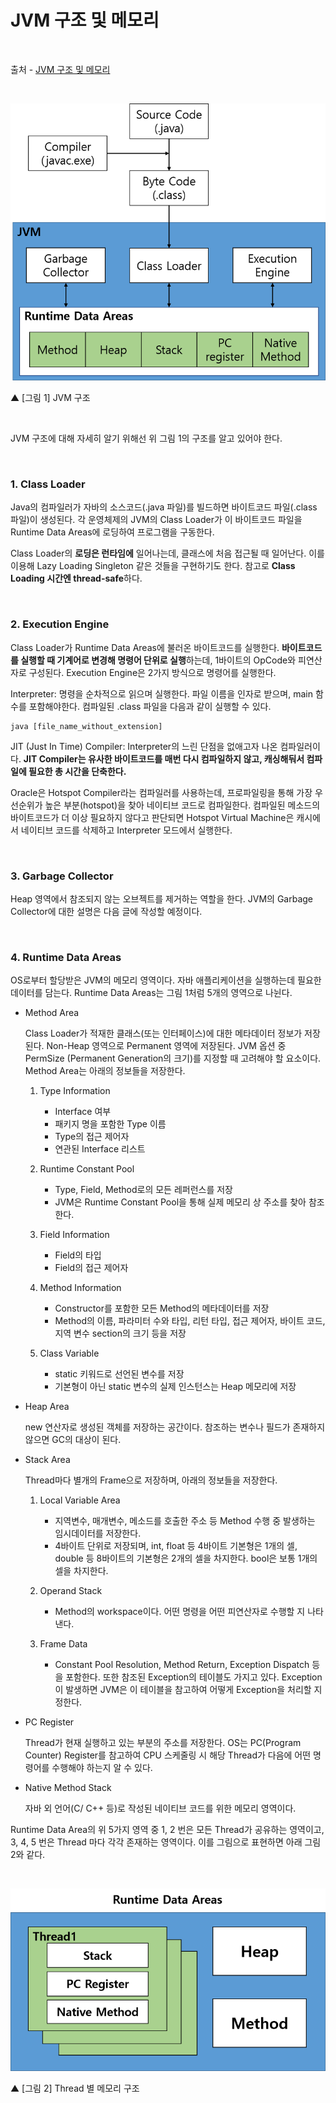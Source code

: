 # JVM 구조 및 메모리

<br/>

출처 - [JVM 구조 및 메모리](https://lazymankook.tistory.com/79)

<br/>

![images](../Images/20200107/20200107-1645-01.png)

▲ [그림 1] JVM 구조

<br/>

JVM 구조에 대해 자세히 알기 위해선 위 그림 1의 구조를 알고 있어야 한다.

<br/>

### 1. Class Loader

Java의 컴파일러가 자바의 소스코드(.java 파일)를 빌드하면 바이트코드 파일(.class 파일)이 생성된다. 각 운영체제의 JVM의 Class Loader가 이 바이트코드 파일을 Runtime Data Areas에 로딩하여 프로그램을 구동한다.

Class Loader의 **로딩은 런타임에** 일어나는데, 클래스에 처음 접근될 때 일어난다. 이를 이용해 Lazy Loading Singleton 같은 것들을 구현하기도 한다. 참고로 **Class Loading 시간엔 thread-safe**하다.

<br/>

### 2. Execution Engine

Class Loader가 Runtime Data Areas에 불러온 바이트코드를 실행한다. **바이트코드를 실행할 때 기계어로 변경해 명령어 단위로 실행**하는데, 1바이트의 OpCode와 피연산자로 구성된다.
Execution Engine은 2가지 방식으로 명령어를 실행한다.

Interpreter: 명령을 순차적으로 읽으며 실행한다. 파일 이름을 인자로 받으며, main 함수를 포함해야한다. 컴파일된 .class 파일을 다음과 같이 실행할 수 있다.

```
java [file_name_without_extension]
```

JIT (Just In Time) Compiler: Interpreter의 느린 단점을 없애고자 나온 컴파일러이다. **JIT Compiler는 유사한 바이트코드를 매번 다시 컴파일하지 않고, 캐싱해둬서 컴파일에 필요한 총 시간을 단축한다.**

Oracle은 Hotspot Compiler라는 컴파일러를 사용하는데, 프로파일링을 통해 가장 우선순위가 높은 부분(hotspot)을 찾아 네이티브 코드로 컴파일한다. 컴파일된 메소드의 바이트코드가 더 이상 필요하지 않다고 판단되면 Hotspot Virtual Machine은 캐시에서 네이티브 코드를 삭제하고 Interpreter 모드에서 실행한다.

<br/>

### 3. Garbage Collector

Heap 영역에서 참조되지 않는 오브젝트를 제거하는 역할을 한다. JVM의 Garbage Collector에 대한 설명은 다음 글에 작성할 예정이다.

<br/>

### 4. Runtime Data Areas

OS로부터 할당받은 JVM의 메모리 영역이다. 자바 애플리케이션을 실행하는데 필요한 데이터를 담는다. Runtime Data Areas는 그림 1처럼 5개의 영역으로 나뉜다.

- Method Area

  Class Loader가 적재한 클래스(또는 인터페이스)에 대한 메타데이터 정보가 저장된다. Non-Heap 영역으로 Permanent 영역에 저장된다. JVM 옵션 중 PermSize (Permanent Generation의 크기)를 지정할 때 고려해야 할 요소이다. Method Area는 아래의 정보들을 저장한다.

  1. Type Information

     - Interface 여부
     - 패키지 명을 포함한 Type 이름
     - Type의 접근 제어자
     - 연관된 Interface 리스트

  2. Runtime Constant Pool

     - Type, Field, Method로의 모든 레퍼런스를 저장
     - JVM은 Runtime Constant Pool을 통해 실제 메모리 상 주소를 찾아 참조한다.

  3. Field Information

     - Field의 타입
     - Field의 접근 제어자

  4. Method Information

     - Constructor를 포함한 모든 Method의 메타데이터를 저장
     - Method의 이름, 파라미터 수와 타입, 리턴 타입, 접근 제어자, 바이트 코드, 지역 변수 section의 크기 등을 저장

  5. Class Variable

     - static 키워드로 선언된 변수를 저장
     - 기본형이 아닌 static 변수의 실제 인스턴스는 Heap 메모리에 저장

- Heap Area

  new 연산자로 생성된 객체를 저장하는 공간이다. 참조하는 변수나 필드가 존재하지 않으면 GC의 대상이 된다.

- Stack Area

  Thread마다 별개의 Frame으로 저장하며, 아래의 정보들을 저장한다.

  1. Local Variable Area

     - 지역변수, 매개변수, 메소드를 호출한 주소 등 Method 수행 중 발생하는 임시데이터를 저장한다.
     - 4바이트 단위로 저장되며, int, float 등 4바이트 기본형은 1개의 셀, double 등 8바이트의 기본형은 2개의 셀을 차지한다. bool은 보통 1개의 셀을 차지한다.

  2. Operand Stack

     - Method의 workspace이다. 어떤 명령을 어떤 피연산자로 수행할 지 나타낸다.

  3. Frame Data

     - Constant Pool Resolution, Method Return, Exception Dispatch 등을 포함한다. 또한 참조된 Exception의 테이블도 가지고 있다. Exception이 발생하면 JVM은 이 테이블을 참고하여 어떻게 Exception을 처리할 지 정한다.

- PC Register

  Thread가 현재 실행하고 있는 부분의 주소를 저장한다. OS는 PC(Program Counter) Register를 참고하여 CPU 스케줄링 시 해당 Thread가 다음에 어떤 명령어를 수행해야 하는지 알 수 있다.

- Native Method Stack

  자바 외 언어(C/ C++ 등)로 작성된 네이티브 코드를 위한 메모리 영역이다.

Runtime Data Area의 위 5가지 영역 중 1, 2 번은 모든 Thread가 공유하는 영역이고, 3, 4, 5 번은 Thread 마다 각각 존재하는 영역이다. 이를 그림으로 표현하면 아래 그림 2와 같다.

<br/>

![images](../Images/20200107/20200107-1645-02.png)

▲ [그림 2] Thread 별 메모리 구조

<br/>
